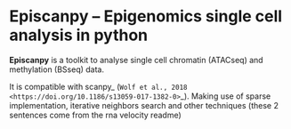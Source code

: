 Episcanpy – Epigenomics single cell analysis in python
============================================

**Episcanpy** is a toolkit to analyse single cell chromatin (ATACseq) and methylation (BSseq) data.

It is compatible with scanpy_ (`Wolf et al., 2018 <https://doi.org/10.1186/s13059-017-1382-0>`_). Making use of sparse
implementation, iterative neighbors search and other techniques (these 2 sentences come from the rna velocity readme)
